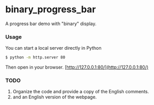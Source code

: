# binary_progress_bar
A progress bar demo with "binary" display.

### Usage
You can start a local server directly in Python

```bash
$ python -m http.server 80
```

Then open in your browser. [http://127.0.0.1:80/](http://127.0.0.1:80/)

### TODO

1. Organize the code and provide a copy of the English comments.
2. and an English version of the webpage.

